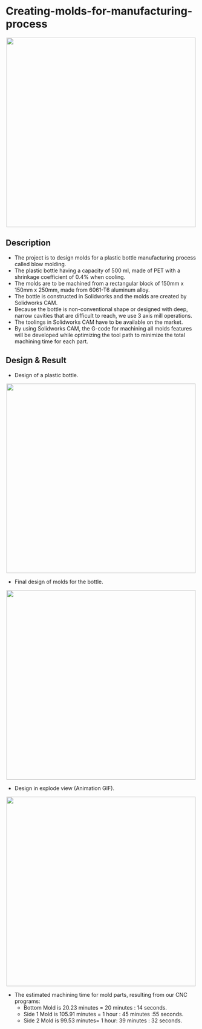 # Creating-molds-for-manufacturing-process

<p align="center">
  <img width="500" src="https://github.com/kiettran499/Designing-molds-for-plastic-bottle-manufacturing-process/blob/main/3D%20models%20of%20molds%20for%20the%20plastic%20bottle.png">

## Description

- The project is to design molds for a plastic bottle manufacturing process called blow molding.
- The plastic bottle having a capacity of 500 ml, made of PET with a shrinkage coefficient of 0.4% when cooling.
- The molds are to be machined from a rectangular block of 150mm x 150mm x 250mm, made from 6061-T6 aluminum alloy.
- The bottle is constructed in Solidworks and the molds are created by Solidworks CAM.
- Because the bottle is non-conventional shape or designed with deep, narrow cavities that are difficult to reach, we use 3 axis mill operations.
- The toolings in Solidworks CAM have to be available on the market.
- By using Solidworks CAM, the G-code for machining all molds features will be developed while optimizing the tool path to minimize the total machining time for each part.

## Design & Result

-  Design of a plastic bottle.
<p align="center">
  <img width="500" src="https://github.com/kiettran499/Designing-molds-for-plastic-bottle-manufacturing-process/blob/main/design%20of%20bottle.png">
  
- Final design of molds for the bottle.
<p align="center">
  <img width="500" src="https://github.com/kiettran499/Designing-molds-for-plastic-bottle-manufacturing-process/blob/main/3D%20models%20of%20molds%20for%20the%20plastic%20bottle.png">

- Design in explode view (Animation GIF).
<p align="center">
  <img width="500" src="https://github.com/kiettran499/Designing-molds-for-plastic-bottle-manufacturing-process/blob/main/mold%20explode.gif">

- The estimated machining time for mold parts, resulting from our CNC programs:
  - Bottom Mold is 20.23 minutes = 20 minutes : 14 seconds.
  - Side 1 Mold is 105.91 minutes = 1 hour : 45 minutes :55 seconds.
  - Side 2 Mold is 99.53 minutes= 1 hour: 39 minutes : 32 seconds.
